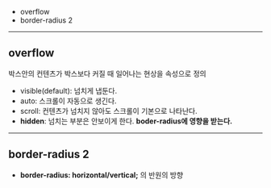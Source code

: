 




* overflow
* border-radius 2



---
## overflow
박스안의 컨텐츠가 박스보다 커질 때 일어나는 현상을 속성으로 정의
* visible(default): 넘치게 냅둔다.
* auto: 스크롤이 자동으로 생긴다.
* scroll: 컨텐츠가 넘치지 않아도 스크롤이 기본으로 나타난다.
* **hidden**: 넘치는 부분은 안보이게 한다.
**boder-radius에 영향을 받는다.**

--- 

## border-radius 2
* **border-radius: horizontal/vertical;** 의 반원의 방향
